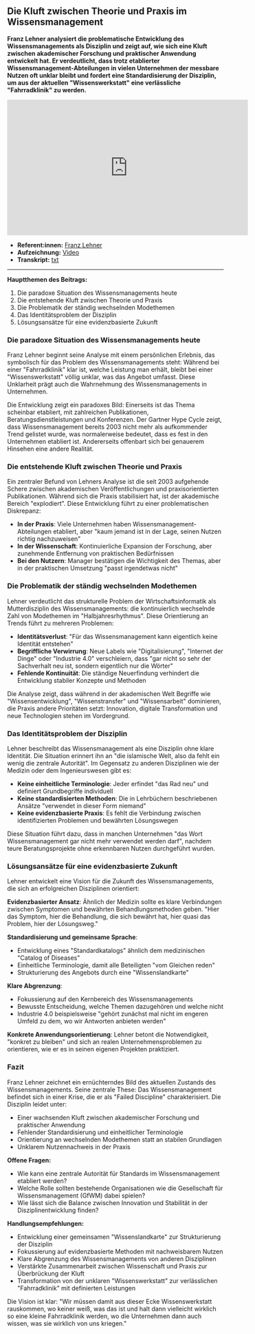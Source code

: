 ## Die Kluft zwischen Theorie und Praxis im Wissensmanagement

**Franz Lehner analysiert die problematische Entwicklung des Wissensmanagements als Disziplin und zeigt auf, wie sich eine Kluft zwischen akademischer Forschung und praktischer Anwendung entwickelt hat. Er verdeutlicht, dass trotz etablierter Wissensmanagement-Abteilungen in vielen Unternehmen der messbare Nutzen oft unklar bleibt und fordert eine Standardisierung der Disziplin, um aus der aktuellen "Wissenswerkstatt" eine verlässliche "Fahrradklinik" zu werden.**

<iframe width="560" height="315" src="https://www.youtube-nocookie.com/embed/mDUTRCFgac8?si=FB_2sZDYCXmeOuxn" title="YouTube video player" frameborder="0" allow="accelerometer; autoplay; clipboard-write; encrypted-media; gyroscope; picture-in-picture; web-share" referrerpolicy="strict-origin-when-cross-origin" allowfullscreen></iframe>

* **Referent:innen:** [Franz Lehner](https://de.wikipedia.org/wiki/Franz_Lehner_(Wirtschaftsinformatiker))
* **Aufzeichnung:** [Video](https://www.youtube.com/watch?v=mDUTRCFgac8&list=PLsDEDkLIwmRxlOVfw5CrZcOMCPSw2p8nF&index=13)
* **Transkript:** [txt](3-8-lehner.txt)

---

**Hauptthemen des Beitrags:**

1. Die paradoxe Situation des Wissensmanagements heute
2. Die entstehende Kluft zwischen Theorie und Praxis
3. Die Problematik der ständig wechselnden Modethemen
4. Das Identitätsproblem der Disziplin
5. Lösungsansätze für eine evidenzbasierte Zukunft

### Die paradoxe Situation des Wissensmanagements heute

Franz Lehner beginnt seine Analyse mit einem persönlichen Erlebnis, das symbolisch für das Problem des Wissensmanagements steht: Während bei einer "Fahrradklinik" klar ist, welche Leistung man erhält, bleibt bei einer "Wissenswerkstatt" völlig unklar, was das Angebot umfasst. Diese Unklarheit prägt auch die Wahrnehmung des Wissensmanagements in Unternehmen.

Die Entwicklung zeigt ein paradoxes Bild: Einerseits ist das Thema scheinbar etabliert, mit zahlreichen Publikationen, Beratungsdienstleistungen und Konferenzen. Der Gartner Hype Cycle zeigt, dass Wissensmanagement bereits 2003 nicht mehr als aufkommender Trend gelistet wurde, was normalerweise bedeutet, dass es fest in den Unternehmen etabliert ist. Andererseits offenbart sich bei genauerem Hinsehen eine andere Realität.

### Die entstehende Kluft zwischen Theorie und Praxis

Ein zentraler Befund von Lehners Analyse ist die seit 2003 aufgehende Schere zwischen akademischen Veröffentlichungen und praxisorientierten Publikationen. Während sich die Praxis stabilisiert hat, ist der akademische Bereich "explodiert". Diese Entwicklung führt zu einer problematischen Diskrepanz:

- **In der Praxis**: Viele Unternehmen haben Wissensmanagement-Abteilungen etabliert, aber "kaum jemand ist in der Lage, seinen Nutzen richtig nachzuweisen"
- **In der Wissenschaft**: Kontinuierliche Expansion der Forschung, aber zunehmende Entfernung von praktischen Bedürfnissen
- **Bei den Nutzern**: Manager bestätigen die Wichtigkeit des Themas, aber in der praktischen Umsetzung "passt irgendetwas nicht"

### Die Problematik der ständig wechselnden Modethemen

Lehner verdeutlicht das strukturelle Problem der Wirtschaftsinformatik als Mutterdisziplin des Wissensmanagements: die kontinuierlich wechselnde Zahl von Modethemen im "Halbjahresrhythmus". Diese Orientierung an Trends führt zu mehreren Problemen:

- **Identitätsverlust**: "Für das Wissensmanagement kann eigentlich keine Identität entstehen"
- **Begriffliche Verwirrung**: Neue Labels wie "Digitalisierung", "Internet der Dinge" oder "Industrie 4.0" verschleiern, dass "gar nicht so sehr der Sachverhalt neu ist, sondern eigentlich nur die Wörter"
- **Fehlende Kontinuität**: Die ständige Neuerfindung verhindert die Entwicklung stabiler Konzepte und Methoden

Die Analyse zeigt, dass während in der akademischen Welt Begriffe wie "Wissensentwicklung", "Wissenstransfer" und "Wissensarbeit" dominieren, die Praxis andere Prioritäten setzt: Innovation, digitale Transformation und neue Technologien stehen im Vordergrund.

### Das Identitätsproblem der Disziplin

Lehner beschreibt das Wissensmanagement als eine Disziplin ohne klare Identität. Die Situation erinnert ihn an "die islamische Welt, also da fehlt ein wenig die zentrale Autorität". Im Gegensatz zu anderen Disziplinen wie der Medizin oder dem Ingenieurswesen gibt es:

- **Keine einheitliche Terminologie**: Jeder erfindet "das Rad neu" und definiert Grundbegriffe individuell
- **Keine standardisierten Methoden**: Die in Lehrbüchern beschriebenen Ansätze "verwendet in dieser Form niemand"
- **Keine evidenzbasierte Praxis**: Es fehlt die Verbindung zwischen identifizierten Problemen und bewährten Lösungswegen

Diese Situation führt dazu, dass in manchen Unternehmen "das Wort Wissensmanagement gar nicht mehr verwendet werden darf", nachdem teure Beratungsprojekte ohne erkennbaren Nutzen durchgeführt wurden.

### Lösungsansätze für eine evidenzbasierte Zukunft

Lehner entwickelt eine Vision für die Zukunft des Wissensmanagements, die sich an erfolgreichen Disziplinen orientiert:

**Evidenzbasierter Ansatz**: Ähnlich der Medizin sollte es klare Verbindungen zwischen Symptomen und bewährten Behandlungsmethoden geben. "Hier das Symptom, hier die Behandlung, die sich bewährt hat, hier quasi das Problem, hier der Lösungsweg."

**Standardisierung und gemeinsame Sprache**:

- Entwicklung eines "Standardkatalogs" ähnlich dem medizinischen "Catalog of Diseases"
- Einheitliche Terminologie, damit alle Beteiligten "vom Gleichen reden"
- Strukturierung des Angebots durch eine "Wissenslandkarte"

**Klare Abgrenzung**:

- Fokussierung auf den Kernbereich des Wissensmanagements
- Bewusste Entscheidung, welche Themen dazugehören und welche nicht
- Industrie 4.0 beispielsweise "gehört zunächst mal nicht im engeren Umfeld zu dem, wo wir Antworten anbieten werden"

**Konkrete Anwendungsorientierung**: Lehner betont die Notwendigkeit, "konkret zu bleiben" und sich an realen Unternehmensproblemen zu orientieren, wie er es in seinen eigenen Projekten praktiziert.

### Fazit

Franz Lehner zeichnet ein ernüchterndes Bild des aktuellen Zustands des Wissensmanagements. Seine zentrale These: Das Wissensmanagement befindet sich in einer Krise, die er als "Failed Discipline" charakterisiert. Die Disziplin leidet unter:

- Einer wachsenden Kluft zwischen akademischer Forschung und praktischer Anwendung
- Fehlender Standardisierung und einheitlicher Terminologie  
- Orientierung an wechselnden Modethemen statt an stabilen Grundlagen
- Unklarem Nutzennachweis in der Praxis

**Offene Fragen:**

- Wie kann eine zentrale Autorität für Standards im Wissensmanagement etabliert werden?
- Welche Rolle sollten bestehende Organisationen wie die Gesellschaft für Wissensmanagement (GfWM) dabei spielen?
- Wie lässt sich die Balance zwischen Innovation und Stabilität in der Disziplinentwicklung finden?

**Handlungsempfehlungen:**

- Entwicklung einer gemeinsamen "Wissenslandkarte" zur Strukturierung der Disziplin
- Fokussierung auf evidenzbasierte Methoden mit nachweisbarem Nutzen
- Klare Abgrenzung des Wissensmanagements von anderen Disziplinen
- Verstärkte Zusammenarbeit zwischen Wissenschaft und Praxis zur Überbrückung der Kluft
- Transformation von der unklaren "Wissenswerkstatt" zur verlässlichen "Fahrradklinik" mit definierten Leistungen

Die Vision ist klar: "Wir müssen damit aus dieser Ecke Wissenswerkstatt rauskommen, wo keiner weiß, was das ist und halt dann vielleicht wirklich so eine kleine Fahrradklinik werden, wo die Unternehmen dann auch wissen, was sie wirklich von uns kriegen."